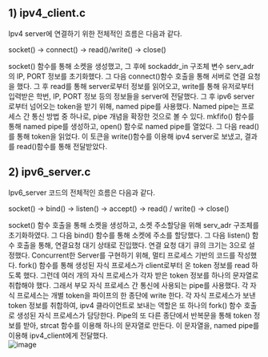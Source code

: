 ## 1) ipv4_client.c
Ipv4 server에 연결하기 위한 전체적인 흐름은 다음과 같다.

socket() -> connect() -> read()/write() -> close()

socket() 함수를 통해 소켓을 생성했고, 그 후에 sockaddr_in 구조체 변수 serv_adr의 IP, PORT 정보를 초기화했다. 그 다음 connect()함수 호출을 통해 서버로 연결 요청을 했다. 그 후 read를 통해 server로부터 정보를 읽어오고, write를 통해 유저로부터 입력받은 학번, IP, PORT 정보 등의 정보들을 server에 전달했다. 
그 후 ipv6 server로부터 넘어오는 token을 받기 위해, named pipe를 사용했다. Named pipe는 프로세스 간 통신 방법 중 하나로, pipe 개념을 확장한 것으로 볼 수 있다. mkfifo() 함수를 통해 named pipe를 생성하고, open() 함수로 named pipe를 열었다. 그 다음 read()를 통해 token을 읽었다. 
이 토큰을 write()함수를 이용해 ipv4 server로 보냈고, 결과를 read()함수를 통해 전달받았다.

## 2) ipv6_server.c
Ipv6_server 코드의 전체적인 흐름은 다음과 같다. 

socket() -> bind() -> listen() -> accept() -> read() / write() -> close()

socket() 함수 호출을 통해 소켓을 생성하고, 소켓 주소할당을 위해 serv_adr 구조체를 초기화하였다. 그 다음 bind() 함수를 통해 소켓에 주소를 할당했다. 
그 다음 listen() 함수 호출을 통해, 연결요청 대기 상태로 진입했다. 연결 요청 대기 큐의 크기는 3으로 설정했다. 
Concurrent한 Server를 구현하기 위해, 멀티 프로세스 기반의 코드를 작성했다. fork() 함수를 통해 생성된 자식 프로세스가 client로부터 온 token 정보를 read 하도록 했다. 그런데 여러 개의 자식 프로세스가 각자 받은 token 정보를 하나의 문자열로 취합해야 했다. 그래서 부모 자식 프로세스 간 통신에 사용되는 pipe를 사용했다. 각 자식 프로세스는 개별 token을 파이프의 한 종단에 write 한다. 
각 자식 프로세스가 보낸 token 정보를 취합하여, ipv4 클라이언트로 보내는 역할은 또 하나의 fork() 함수 호출로 생성된 자식 프로세스가 담당한다. Pipe의 또 다른 종단에서 반복문을 통해 token 정보를 받아, strcat 함수를 이용해 하나의 문자열로 만든다. 이 문자열을, named pipe를 이용해 ipv4_client에게 전달했다.  
![image](https://user-images.githubusercontent.com/41155899/148782269-e76cfb94-cab1-45fd-9ca2-3ca06ceacbff.png)
